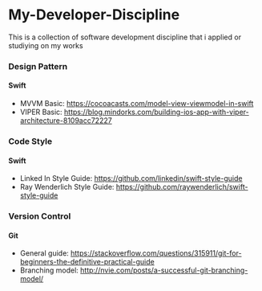 # My-Developer-Discipline
This is a collection of software development discipline that i applied or studiying on my works

### Design Pattern
#### Swift
- MVVM Basic: https://cocoacasts.com/model-view-viewmodel-in-swift
- VIPER Basic: https://blog.mindorks.com/building-ios-app-with-viper-architecture-8109acc72227

### Code Style
#### Swift
- Linked In Style Guide: https://github.com/linkedin/swift-style-guide
- Ray Wenderlich Style Guide: https://github.com/raywenderlich/swift-style-guide

### Version Control
#### Git
- General guide: https://stackoverflow.com/questions/315911/git-for-beginners-the-definitive-practical-guide 
- Branching model: http://nvie.com/posts/a-successful-git-branching-model/
